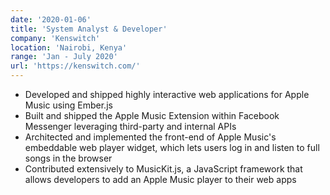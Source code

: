 ```yaml
---
date: '2020-01-06'
title: 'System Analyst & Developer'
company: 'Kenswitch'
location: 'Nairobi, Kenya'
range: 'Jan - July 2020'
url: 'https://kenswitch.com/'
---
```


- Developed and shipped highly interactive web applications for Apple Music using Ember.js
- Built and shipped the Apple Music Extension within Facebook Messenger leveraging third-party and internal APIs
- Architected and implemented the front-end of Apple Music's embeddable web player widget, which lets users log in and listen to full songs in the browser
- Contributed extensively to MusicKit.js, a JavaScript framework that allows developers to add an Apple Music player to their web apps

